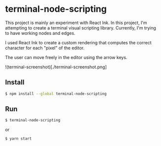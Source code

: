 # terminal-node-scripting

This project is mainly an experiment with React Ink.
In this project, I'm attempting to create a terminal visual scripting library.
Currently, I'm trying to have working nodes and edges.

I used React Ink to create a custom rendering that computes the correct character for each "pixel" of the editor.

The user can move freely in the editor using the arrow keys.

!(terminal-screenshot)[./terminal-screenshot.png]

## Install

```bash
$ npm install --global terminal-node-scripting
```

## Run
```bash
$ terminal-node-scripting
```

or

```bash
$ yarn start
```